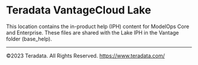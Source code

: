 # Teradata VantageCloud Lake

This location contains the in-product help (IPH) content for ModelOps Core and Enterprise. These files are shared with the Lake IPH in the Vantage folder (base_help).


---
©2023 Teradata. All Rights Reserved. https://www.teradata.com/